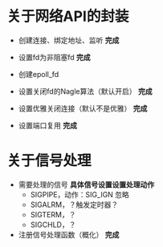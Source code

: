 # 关于网络API的封装

- 创建连接、绑定地址、监听 **完成**
- 设置fd为非阻塞fd   **完成**
- 创建epoll_fd



- 设置关闭fd的Nagle算法（默认开启） **完成**
- 设置优雅关闭连接（默认不是优雅） **完成**
- 设置端口复用   **完成**





# 关于信号处理

- 需要处理的信号 **具体信号设置设置处理动作**
  - SIGPIPE，动作：SIG_IGN 忽略
  - SIGALRM，？触发定时器？
  - SIGTERM，？
  - SIGCHLD，？
- 注册信号处理函数（概化）  **完成**